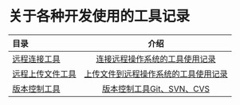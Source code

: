 # 关于各种开发使用的工具记录

| 目录                         |                           介绍                            |
|:---------------------------|:-------------------------------------------------------:|
| [远程连接工具](remoteConnection) | [连接远程操作系统的工具使用记录](remoteConnection/remoteConnection.md) |
| [远程上传文件工具](remoteUpload)   |   [上传文件到远程操作系统的工具使用记录](remoteUpload/remoteUpload.md)    |
| [版本控制工具](versionControl)              |       [版本控制工具Git、SVN、CVS](versionControl/versionControl.md)        |
